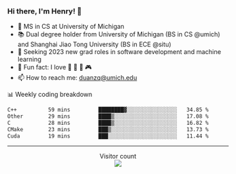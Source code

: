 ### Hi there, I'm Henry! 👋

- 🔭 MS in CS at University of Michigan
- 📚 Dual degree holder from University of Michigan (BS in CS @umich) and Shanghai Jiao Tong University (BS in ECE @situ)
- 🤖 Seeking 2023 new grad roles in software development and machine learning
- 🍁 Fun fact: I love 📸 🏓 🍜 🎮
- 📫 How to reach me: [duanzq@umich.edu](mailto:duanzq@umich.edu)

📊 Weekly coding breakdown
<!--START_SECTION:waka-->

```txt
C++          59 mins         ████████▓░░░░░░░░░░░░░░░░   34.85 %
Other        29 mins         ████▒░░░░░░░░░░░░░░░░░░░░   17.08 %
C            28 mins         ████▒░░░░░░░░░░░░░░░░░░░░   16.82 %
CMake        23 mins         ███▒░░░░░░░░░░░░░░░░░░░░░   13.73 %
Cuda         19 mins         ███░░░░░░░░░░░░░░░░░░░░░░   11.44 %
```

<!--END_SECTION:waka-->

***
<p align="center"> 
  Visitor count<br>
  <img src="https://profile-counter.glitch.me/zlzq-duanzq/count.svg" />
</p>

<!-- ![Henry Duan's GitHub stats](https://github-readme-stats.vercel.app/api?username=zlzq-duanzq&show_icons=true)

![trophy](https://github-profile-trophy.vercel.app/?username=zlzq-duanzq&column=7)

[![Top Langs](https://github-readme-stats.vercel.app/api/top-langs/?username=zlzq-duanzq&layout=compact)](https://github.com/zlzq-duanzq/github-readme-stats) -->
